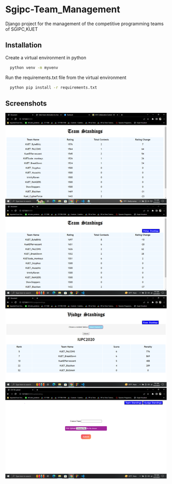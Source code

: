 
# Sgipc-Team_Management

Django project for the management of the competitive programming teams of SGIPC,KUET








## Installation

Create a virtual environment in python
```bash
  python venv -m myvenv
```
    
Run the requirements.txt file from the virtual environment
```bash
  python pip install -r requirements.txt
```
    
## Screenshots

![App Screenshot](https://github.com/Maruf-Hasan1789/Sgipc-Team_Management/blob/master/Demo/Screenshot%20(35).png)
![App Screenshot](https://github.com/Maruf-Hasan1789/Sgipc-Team_Management/blob/master/Demo/Screenshot%20(36).png)
![App Screenshot](https://github.com/Maruf-Hasan1789/Sgipc-Team_Management/blob/master/Demo/Screenshot%20(37).png)
![App Screenshot](https://github.com/Maruf-Hasan1789/Sgipc-Team_Management/blob/master/Demo/Screenshot%20(38).png)




